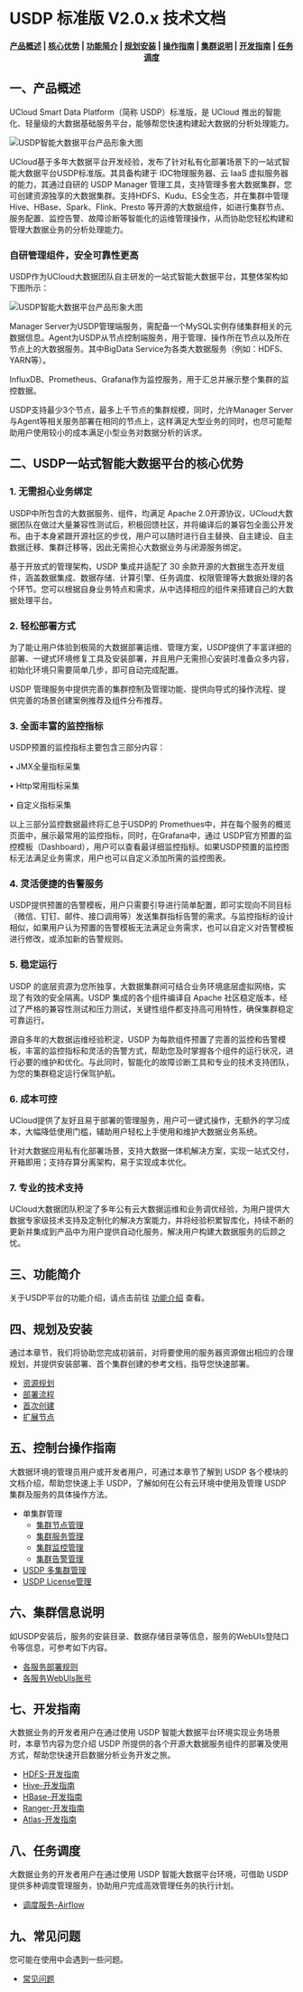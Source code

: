 # USDP 标准版 V2.0.x 技术文档



#### <center>[产品概述](usdpdc/2.0.x/README?id=产品概述)   |   [核心优势](usdpdc/2.0.x/README?id=USDP一站式智能大数据平台的核心优势)   |   [功能简介](usdpdc/2.0.x/README?id=三、功能简介)   |   [规划安装](usdpdc/2.0.x/README?id=四、规划及安装)   |   [操作指南](usdpdc/2.0.x/README?id=五、控制台操作指南)  |   [集群说明](usdpdc/2.0.x/README?id=六、集群信息说明)  |   [开发指南](usdpdc/2.0.x/README?id=七、开发指南)  |   [任务调度](usdpdc/2.0.x/README?id=八、任务调度)</center>  



## 一、产品概述

UCloud Smart Data Platform（简称 USDP）标准版，是 UCloud 推出的智能化、轻量级的大数据基础服务平台，能够帮您快速构建起大数据的分析处理能力。

![USDP智能大数据平台产品形象大图](../images/USDP智能大数据平台产品形象大图.png)

UCloud基于多年大数据平台开发经验，发布了针对私有化部署场景下的一站式智能大数据平台USDP标准版。其具备构建于 IDC物理服务器、云 IaaS 虚拟服务器的能力，其通过自研的 USDP Manager 管理工具，支持管理多套大数据集群，您可创建资源独享的大数据集群。支持HDFS、Kudu、ES全生态，并在集群中管理Hive、HBase、Spark、Flink、Presto 等开源的大数据组件，如进行集群节点、服务配置、监控告警、故障诊断等智能化的运维管理操作，从而协助您轻松构建和管理大数据业务的分析处理能力。



### 自研管理组件，安全可靠性更高

USDP作为UCloud大数据团队自主研发的一站式智能大数据平台，其整体架构如下图所示：

![USDP智能大数据平台产品形象大图](../images/USDP架构图.png)

Manager Server为USDP管理端服务，需配备一个MySQL实例存储集群相关的元数据信息。Agent为USDP从节点控制端服务，用于管理、操作所在节点以及所在节点上的大数据服务。其中BigData Service为各类大数据服务（例如：HDFS、YARN等）。

InfluxDB、Prometheus、Grafana作为监控服务，用于汇总并展示整个集群的监控数据。

USDP支持最少3个节点，最多上千节点的集群规模，同时，允许Manager Server与Agent等相关服务部署在相同的节点上，这样满足大型业务的同时，也尽可能帮助用户使用较小的成本满足小型业务对数据分析的诉求。



## 二、USDP一站式智能大数据平台的核心优势

### 1. 无需担心业务绑定

USDP中所包含的大数据服务、组件，均满足 Apache 2.0开源协议，UCloud大数据团队在做过大量兼容性测试后，积极回馈社区，并将编译后的兼容包全面公开发布。由于本身紧跟开源社区的步伐，用户可以随时进行自主替换、自主建设、自主数据迁移、集群迁移等，因此无需担心大数据业务与闭源服务绑定。

基于开放式的管理架构，USDP 集成并适配了 30 余款开源的大数据生态开发组件，涵盖数据集成、数据存储、计算引擎、任务调度、权限管理等大数据处理的各个环节。您可以根据自身业务特点和需求，从中选择相应的组件来搭建自己的大数据处理平台。

### 2. 轻松部署方式

为了能让用户体验到极简的大数据部署运维、管理方案，USDP提供了丰富详细的部署、一键式环境修复工具及安装部署，并且用户无需担心安装时准备众多内容，初始化环境只需要简单几步，即可自动完成配置。

USDP 管理服务中提供完善的集群控制及管理功能、提供向导式的操作流程、提供完善的场景创建案例推荐及组件分布推荐。

### 3. 全面丰富的监控指标

USDP预置的监控指标主要包含三部分内容：

• JMX全量指标采集

• Http常用指标采集

• 自定义指标采集

以上三部分监控数据最终将汇总于USDP的 Promethues中，并在每个服务的概览页面中，展示最常用的监控指标，同时，在Grafana中，通过 USDP官方预置的监控模板（Dashboard），用户可以查看最详细监控指标。如果USDP预置的监控图标无法满足业务需求，用户也可以自定义添加所需的监控图表。

### 4. 灵活便捷的告警服务

USDP提供预置的告警模板，用户只需要引导进行简单配置，即可实现向不同目标（微信、钉钉、邮件、接口调用等）发送集群指标告警的需求。与监控指标的设计相似，如果用户认为预置的告警模板无法满足业务需求，也可以自定义对告警模板进行修改，或添加新的告警规则。

### 5. 稳定运行

USDP 的底层资源为您所独享，大数据集群间可结合业务环境底层虚拟网络，实现了有效的安全隔离。USDP 集成的各个组件编译自 Apache 社区稳定版本，经过了严格的兼容性测试和压力测试，关键性组件都支持高可用特性，确保集群稳定可靠运行。

源自多年的大数据运维经验积淀，USDP 为每款组件预置了完善的监控和告警模板，丰富的监控指标和灵活的告警方式，帮助您及时掌握各个组件的运行状况，进行必要的维护和优化。与此同时，智能化的故障诊断工具和专业的技术支持团队，为您的集群稳定运行保驾护航。

### 6. 成本可控

UCloud提供了友好且易于部署的管理服务，用户可一键式操作，无额外的学习成本，大幅降低使用门槛，辅助用户轻松上手使用和维护大数据业务系统。

针对大数据应用私有化部署场景，支持大数据一体机解决方案，实现一站式交付，开箱即用；支持存算分离架构，易于实现成本优化。

### 7. 专业的技术支持

UCloud大数据团队积淀了多年公有云大数据运维和业务调优经验，为用户提供大数据专家级技术支持及定制化的解决方案能力，并将经验积累智库化，持续不断的更新并集成到产品中为用户提供自动化服务，解决用户构建大数据服务的后顾之忧。



## 三、功能简介

关于USDP平台的功能介绍，请点击前往 [功能介绍](usdpdc/2.0.x/release_notes) 查看。



## 四、规划及安装

通过本章节，我们将协助您完成初装前，对将要使用的服务器资源做出相应的合理规划，并提供安装部署、首个集群创建的参考文档，指导您快速部署。

* [资源规划](usdpdc/1.0.x/plan&create/deploy_plan)
* [部署流程](usdpdc/1.0.x/plan&create/install)
* [首次创建](usdpdc/1.0.x/plan&create/first_create)
* [扩展节点](usdpdc/1.0.x/plan&create/add_node)



## 五、控制台操作指南

大数据环境的管理员用户或开发者用户，可通过本章节了解到 USDP 各个模块的文档介绍，帮助您快速上手 USDP，了解如何在公有云环境中使用及管理 USDP 集群及服务的具体操作方法。

* 单集群管理
  * [集群节点管理](usdpdc/1.0.x/webconsole/node)
  * [集群服务管理](usdpdc/1.0.x/webconsole/service)
  * [集群监控管理](usdpdc/1.0.x/webconsole/monitor)
  * [集群告警管理](usdpdc/1.0.x/webconsole/alarm)
* [USDP 多集群管理](usdpdc/1.0.x/webconsole/clusters)
* [USDP License管理](usdpdc/1.0.x/webconsole/license)



## 六、集群信息说明

如USDP安装后，服务的安装目录、数据存储目录等信息，服务的WebUIs登陆口令等信息，可参考如下内容。

* [各服务部署规则](usdpdc/1.0.x/cluster_notes/rule)
* [各服务WebUIs账号](usdpdc/1.0.x/cluster_notes/login)



## 七、开发指南

大数据业务的开发者用户在通过使用 USDP 智能大数据平台环境实现业务场景时，本章节内容为您介绍 USDP 所提供的各个开源大数据服务组件的部署及使用方式，帮助您快速开启数据分析业务开发之旅。

* [HDFS-开发指南](usdpdc/1.0.x/developer/hdfs)
* [Hive-开发指南](usdpdc/1.0.x/developer/hive)
* [HBase-开发指南](usdpdc/1.0.x/developer/hbase)
* [Ranger-开发指南](usdpdc/1.0.x/developer/ranger)
* [Atlas-开发指南](usdpdc/1.0.x/developer/atlas)



## 八、任务调度

大数据业务的开发者用户在通过使用 USDP 智能大数据平台环境，可借助 USDP 提供多种调度管理服务，协助用户完成高效管理任务的执行计划。

* [调度服务-Airflow](usdpdc/1.0.x/schedule/airflow)



## 九、常见问题

您可能在使用中会遇到一些问题。

- [常见问题](usdpdc/1.0.x/FAQ)


